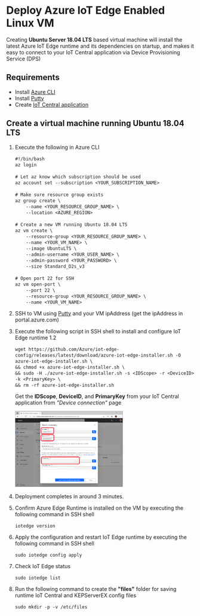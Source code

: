 # Deploy Azure IoT Edge Enabled Linux VM
Creating **Ubuntu Server 18.04 LTS** based virtual machine will install the latest Azure IoT Edge runtime and its dependencies on startup, and makes it easy to connect to your IoT Central application via Device Provisioning Service (DPS)

## Requirements
- Install [Azure CLI](https://docs.microsoft.com/en-us/cli/azure/install-azure-cli)
- Install [Putty](https://www.chiark.greenend.org.uk/~sgtatham/putty/latest.html)
- Create [IoT Central application](iotcentral.md)

## Create a virtual machine running Ubuntu 18.04 LTS
1. Execute the following in Azure CLI
    ``` shell
    #!/bin/bash
    az login

    # Let az know which subscription should be used
    az account set --subscription <YOUR_SUBSCRIPTION_NAME>

    # Make sure resource group exists
    az group create \
        --name <YOUR_RESOURCE_GROUP_NAME> \
        --location <AZURE_REGION>

    # Create a new VM running Ubuntu 18.04 LTS
    az vm create \
        --resource-group <YOUR_RESOURCE_GROUP_NAME> \
        --name <YOUR_VM_NAME> \
        --image UbuntuLTS \
        --admin-username <YOUR_USER_NAME> \
        --admin-password <YOUR_PASSWORD> \
        --size Standard_D2s_v3

    # Open port 22 for SSH
    az vm open-port \
        --port 22 \
        --resource-group <YOUR_RESOURCE_GROUP_NAME> \
        --name <YOUR_VM_NAME>
    ```
2. SSH to VM using [Putty](https://www.chiark.greenend.org.uk/~sgtatham/putty/) and your VM ipAddress (get the ipAddress in portal.azure.com)
3. Execute the following script in SSH shell to install and configure IoT Edge runtime 1.2
    ```Command arguments
    wget https://github.com/Azure/iot-edge-config/releases/latest/download/azure-iot-edge-installer.sh -O azure-iot-edge-installer.sh \
    && chmod +x azure-iot-edge-installer.sh \
    && sudo -H ./azure-iot-edge-installer.sh -s <IDScope> -r <DeviceID> -k <PrimaryKey> \
    && rm -rf azure-iot-edge-installer.sh
    ```
    Get the **IDScope**, **DeviceID**, and **PrimaryKey** from your IoT Central application from _"Device connection"_ page

    [<img src=./assets/01_device_connect.png heigth="60%" width="60%">](/assets/01_device_connect.png)
4. Deployment completes in around 3 minutes.
5. Confirm Azure Edge Runtime is installed on the VM by executing the following command in SSH shell
    ```Linux
    iotedge version
    ```
6. Apply the configuration and restart IoT Edge runtime by executing the following command in SSH shell
    ```Linux
    sudo iotedge config apply
    ```
7. Check IoT Edge status
    ```Linux
    sudo iotedge list
    ```
8. Run the following command to create the **"files"** folder for saving runtime IoT Central and KEPServerEX config files
    ```Linux
    sudo mkdir -p -v /etc/files
    ```